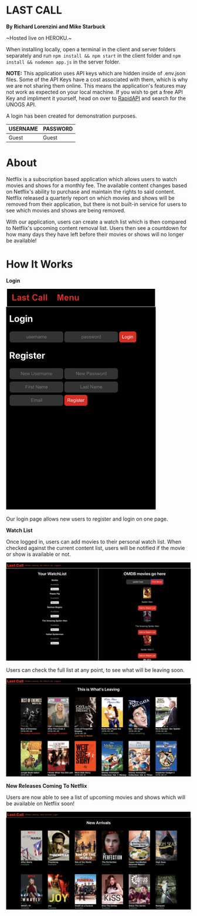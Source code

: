 # LAST CALL 

**By Richard Lorenzini and Mike Starbuck**

~Hosted live on HEROKU.~

When installing locally, open a terminal in the client and server folders separately and run ```npm install && npm start``` in the client folder and ```npm install && nodemon app.js``` in the server folder.

**NOTE:** This application uses API keys which are hidden inside of .env.json files. Some of the API Keys have a cost associated with them, which is why we are not sharing them online. This means the application's features may not work as expected on your local machine. If you wish to get a free API Key and impliment it yourself, head on over to <a href="http://rapidapi.com">RapidAPI</a> and search for the UNOGS API.

A login has been created for demonstration purposes.

| USERNAME  | PASSWORD |
| :--- | :--- |
| Guest | Guest |

# About 

Netflix is a subscription based application which allows users to watch movies and shows for a monthly fee. The available content changes based on Netflix's ability to purchase and maintain the rights to said content. Netflix released a quarterly report on which movies and shows will be removed from their application, but there is not built-in service for users to see which movies and shows are being removed. 

With our application, users can create a watch list which is then compared to Netflix's upcoming content removal list. Users then see a countdown for how many days they have left before their movies or shows will no longer be available! 

# How It Works 

**Login** 
 
<img height="600px" src="images/mobileLogin.png"/> 

Our login page allows new users to register and login on one page. 

**Watch List** 

Once logged in, users can add movies to their personal watch list. When checked against the current content list, users will be notified if the movie or show is available or not.

<img src="images/deskWatch.png"/>


Users can check the full list at any point, to see what will be leaving soon.

<img src="images/deskLeaving.png"/>

**New Releases Coming To Netflix**

Users are now able to see a list of upcoming movies and shows which will be available on Netflix soon!

<img src="images/deskNew.png"/>


